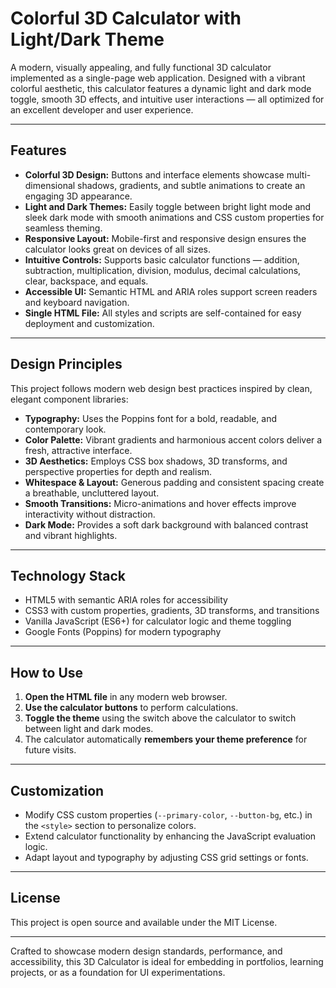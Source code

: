 # Colorful 3D Calculator with Light/Dark Theme

A modern, visually appealing, and fully functional 3D calculator implemented as a single-page web application. Designed with a vibrant colorful aesthetic, this calculator features a dynamic light and dark mode toggle, smooth 3D effects, and intuitive user interactions — all optimized for an excellent developer and user experience.

---

## Features

- **Colorful 3D Design:** Buttons and interface elements showcase multi-dimensional shadows, gradients, and subtle animations to create an engaging 3D appearance.
- **Light and Dark Themes:** Easily toggle between bright light mode and sleek dark mode with smooth animations and CSS custom properties for seamless theming.
- **Responsive Layout:** Mobile-first and responsive design ensures the calculator looks great on devices of all sizes.
- **Intuitive Controls:** Supports basic calculator functions — addition, subtraction, multiplication, division, modulus, decimal calculations, clear, backspace, and equals.
- **Accessible UI:** Semantic HTML and ARIA roles support screen readers and keyboard navigation.
- **Single HTML File:** All styles and scripts are self-contained for easy deployment and customization.

---

## Design Principles

This project follows modern web design best practices inspired by clean, elegant component libraries:

- **Typography:** Uses the Poppins font for a bold, readable, and contemporary look.
- **Color Palette:** Vibrant gradients and harmonious accent colors deliver a fresh, attractive interface.
- **3D Aesthetics:** Employs CSS box shadows, 3D transforms, and perspective properties for depth and realism.
- **Whitespace & Layout:** Generous padding and consistent spacing create a breathable, uncluttered layout.
- **Smooth Transitions:** Micro-animations and hover effects improve interactivity without distraction.
- **Dark Mode:** Provides a soft dark background with balanced contrast and vibrant highlights.

---

## Technology Stack

- HTML5 with semantic ARIA roles for accessibility
- CSS3 with custom properties, gradients, 3D transforms, and transitions
- Vanilla JavaScript (ES6+) for calculator logic and theme toggling
- Google Fonts (Poppins) for modern typography

---

## How to Use

1. **Open the HTML file** in any modern web browser.
2. **Use the calculator buttons** to perform calculations.
3. **Toggle the theme** using the switch above the calculator to switch between light and dark modes.
4. The calculator automatically **remembers your theme preference** for future visits.

---

## Customization

- Modify CSS custom properties (`--primary-color`, `--button-bg`, etc.) in the `<style>` section to personalize colors.
- Extend calculator functionality by enhancing the JavaScript evaluation logic.
- Adapt layout and typography by adjusting CSS grid settings or fonts.

---

## License

This project is open source and available under the MIT License.

---

Crafted to showcase modern design standards, performance, and accessibility, this 3D Calculator is ideal for embedding in portfolios, learning projects, or as a foundation for UI experimentations.

